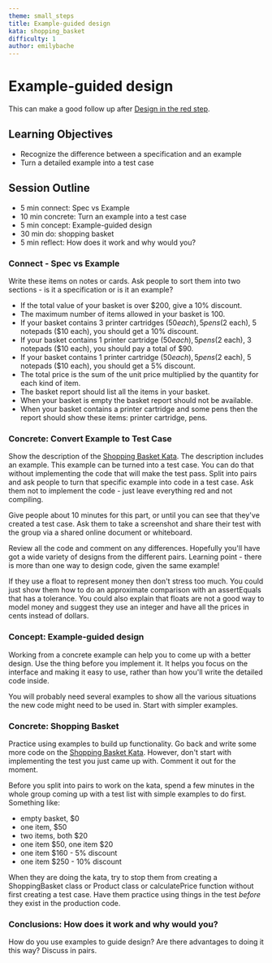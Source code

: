 ```yaml
---
theme: small_steps
title: Example-guided design
kata: shopping_basket
difficulty: 1
author: emilybache
---
```


# Example-guided design

This can make a good follow up after [Design in the red step](design_with_a_test.html).

## Learning Objectives

* Recognize the difference between a specification and an example
* Turn a detailed example into a test case

## Session Outline

* 5 min connect: Spec vs Example
* 10 min concrete: Turn an example into a test case
* 5 min concept: Example-guided design
* 30 min do: shopping basket
* 5 min reflect: How does it work and why would you?

### Connect - Spec vs Example
Write these items on notes or cards. Ask people to sort them into two sections - is it a specification or is it an example?

- If the total value of your basket is over $200, give a 10% discount.
- The maximum number of items allowed in your basket is 100.
- If your basket contains 3 printer cartridges ($50 each), 5 pens ($2 each), 5 notepads ($10 each), you should get a 10% discount.
- If your basket contains 1 printer cartridge ($50 each), 5 pens ($2 each), 3 notepads ($10 each), you should pay a total of $90.
- If your basket contains 1 printer cartridge ($50 each), 5 pens ($2 each), 5 notepads ($10 each), you should get a 5% discount.
- The total price is the sum of the unit price multiplied by the quantity for each kind of item.
- The basket report should list all the items in your basket.
- When your basket is empty the basket report should not be available.
- When your basket contains a printer cartridge and some pens then the report should show these items: printer cartridge, pens.

### Concrete: Convert Example to Test Case
Show the description of the [Shopping Basket Kata](/kata_descriptions/shopping_basket.html). The description includes an example. This example can be turned into a test case. You can do that without implementing the code that will make the test pass. Split into pairs and ask people to turn that specific example into code in a test case. Ask them not to implement the code - just leave everything red and not compiling.

Give people about 10 minutes for this part, or until you can see that they've created a test case. Ask them to take a screenshot and share their test with the group via a shared online document or whiteboard.

Review all the code and comment on any differences. Hopefully you'll have got a wide variety of designs from the different pairs. Learning point - there is more than one way to design code, given the same example!

If they use a float to represent money then don't stress too much. You could just show them how to do an approximate comparison with an assertEquals that has a tolerance. You could also explain that floats are not a good way to model money and suggest they use an integer and have all the prices in cents instead of dollars.

### Concept: Example-guided design
Working from a concrete example can help you to come up with a better design. Use the thing before you implement it. It helps you focus on the interface and making it easy to use, rather than how you'll write the detailed code inside.

You will probably need several examples to show all the various situations the new code might need to be used in. Start with simpler examples.

### Concrete: Shopping Basket
Practice using examples to build up functionality. Go back and write some more code on the [Shopping Basket Kata](/kata_descriptions/shopping_basket.html). However, don't start with implementing the test you just came up with. Comment it out for the moment.

Before you split into pairs to work on the kata, spend a few minutes in the whole group coming up with a test list with simple examples to do first. Something like:

- empty basket, $0
- one item, $50
- two items, both $20
- one item $50, one item $20
- one item $160 - 5% discount
- one item $250 - 10% discount

When they are doing the kata, try to stop them from creating a ShoppingBasket class or Product class or calculatePrice function without first creating a test case. Have them practice using things in the test _before_ they exist in the production code.

### Conclusions: How does it work and why would you?
How do you use examples to guide design? Are there advantages to doing it this way? Discuss in pairs. 

